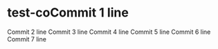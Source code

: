 # test-coCommit 1 line
Commit 2 line
Commit 3 line
Commit 4 line
Commit 5 line
Commit 6 line
Commit 7 line
